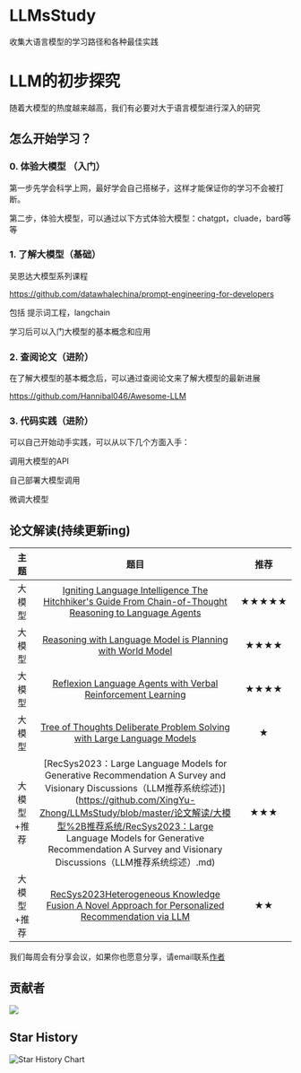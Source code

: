 # LLMsStudy
收集大语言模型的学习路径和各种最佳实践
# LLM的初步探究

随着大模型的热度越来越高，我们有必要对大于语言模型进行深入的研究

## 怎么开始学习？
### 0. 体验大模型 （入门）

第一步先学会科学上网，最好学会自己搭梯子，这样才能保证你的学习不会被打断。

第二步，体验大模型，可以通过以下方式体验大模型：chatgpt，cluade，bard等等

### 1. 了解大模型（基础）

吴恩达大模型系列课程

https://github.com/datawhalechina/prompt-engineering-for-developers

包括 提示词工程，langchain

学习后可以入门大模型的基本概念和应用


### 2. 查阅论文（进阶）

在了解大模型的基本概念后，可以通过查阅论文来了解大模型的最新进展

https://github.com/Hannibal046/Awesome-LLM

### 3. 代码实践（进阶）

可以自己开始动手实践，可以从以下几个方面入手：

调用大模型的API

自己部署大模型调用

微调大模型



## 论文解读(持续更新ing)

|    主题     |                             题目                             | 推荐  |
| :---------: | :----------------------------------------------------------: | :---: |
|   大模型    | [Igniting Language Intelligence The Hitchhiker's Guide From Chain-of-Thought Reasoning to Language Agents](https://github.com/XingYu-Zhong/LLMsStudy/blob/master/%E8%AE%BA%E6%96%87%E8%A7%A3%E8%AF%BB/%E5%A4%A7%E6%A8%A1%E5%9E%8B/Igniting%20Language%20Intelligence%20The%20Hitchhiker's%20Guide%20From%20Chain-of-Thought%20Reasoning%20to%20Language%20Agents.md) | ★★★★★ |
|   大模型    | [Reasoning with Language Model is Planning with World Model](https://github.com/XingYu-Zhong/LLMsStudy/blob/master/%E8%AE%BA%E6%96%87%E8%A7%A3%E8%AF%BB/%E5%A4%A7%E6%A8%A1%E5%9E%8B/Reasoning%20with%20Language%20Model%20is%20Planning%20with%20World%20Model.md) | ★★★★  |
|   大模型    | [Reflexion Language Agents with Verbal Reinforcement Learning](https://github.com/XingYu-Zhong/LLMsStudy/blob/master/%E8%AE%BA%E6%96%87%E8%A7%A3%E8%AF%BB/%E5%A4%A7%E6%A8%A1%E5%9E%8B/Reflexion%20Language%20Agents%20with%20Verbal%20Reinforcement%20Learning.md) | ★★★★  |
|   大模型    | [Tree of Thoughts Deliberate Problem Solving with Large Language Models](https://github.com/XingYu-Zhong/LLMsStudy/blob/master/%E8%AE%BA%E6%96%87%E8%A7%A3%E8%AF%BB/%E5%A4%A7%E6%A8%A1%E5%9E%8B/Tree%20of%20Thoughts%20Deliberate%20Problem%20Solving%20with%20Large%20Language%20Models.md) |   ★   |
| 大模型+推荐 | [RecSys2023：Large Language Models for Generative Recommendation A Survey and Visionary Discussions（LLM推荐系统综述)](https://github.com/XingYu-Zhong/LLMsStudy/blob/master/论文解读/大模型%2B推荐系统/RecSys2023：Large Language Models for Generative Recommendation A Survey and Visionary Discussions（LLM推荐系统综述）.md) |  ★★★  |
| 大模型+推荐 | [RecSys2023Heterogeneous Knowledge Fusion A Novel Approach for Personalized Recommendation via LLM](https://github.com/XingYu-Zhong/LLMsStudy/blob/master/%E8%AE%BA%E6%96%87%E8%A7%A3%E8%AF%BB/%E5%A4%A7%E6%A8%A1%E5%9E%8B%2B%E6%8E%A8%E8%8D%90%E7%B3%BB%E7%BB%9F/RecSys2023Heterogeneous%20Knowledge%20Fusion%20A%20Novel%20Approach%20for%20Personalized%20Recommendation%20via%20LLM.md) |  ★★   |

我们每周会有分享会议，如果你也愿意分享，请email联系[作者](https://github.com/XingYu-Zhong)



## 贡献者

<a href="https://github.com/XingYu-Zhong/LLMsStudy/graphs/contributors">
  <img src="https://contrib.rocks/image?repo=XingYu-Zhong/LLMsStudy" />
</a>



## Star History

<picture>
  <source
    media="(prefers-color-scheme: dark)"
    srcset="
      https://api.star-history.com/svg?repos=XingYu-Zhong/LLMsStudy&type=Date&theme=dark
    "
  />
  <source
    media="(prefers-color-scheme: light)"
    srcset="
      https://api.star-history.com/svg?repos=XingYu-Zhong/LLMsStudy&type=Date
    "
  />
  <img
    alt="Star History Chart"
    src="https://api.star-history.com/svg?repos=XingYu-Zhong/LLMsStudy&type=Date"
  />
</picture>